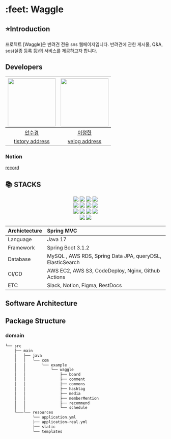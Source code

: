 <h1>:feet: Waggle</h1>

## :star:Introduction
프로젝트 [Waggle]은 반려견 전용 sns 웹페이지입니다. 반려견에 관한 게시물, Q&A, sos(실종 등록 등)의 서비스를 제공하고자 합니다.

## Developers
|                      <img src="https://avatars.githubusercontent.com/u/88311377?v=4" width=150px>                       |      <img src="https://lh3.googleusercontent.com/a/ACg8ocKJwvf2paS6MyND9cLJnQULHpHhjNa9lD2O7KBnizFCNyU=s288-c-no" width=150px>      |
| :---------------------------------------------------------------------------------------------------------------------: | :------------------------------------------------------------------------------------: |
|                                        [안수경](https://github.com/suddiyo)                                        |                          [이정한](https://github.com/Han-Jeong)                           |
|                                 [tistory address](https://suddiyo.tistory.com/)                                |                   [velog address](https://velog.io/@hann1233)                   |

### Notion

[record](https://enchanted-list-750.notion.site/Waggle-0692c520c3f44a76be82aa300c98a75e) 
## 📚 STACKS
<div align=center>
  <img src="https://img.shields.io/badge/java-007396?style=for-the-badge&logo=java&logoColor=white"> 
  <img src="https://img.shields.io/badge/springboot-6DB33F?style=for-the-badge&logo=springboot&logoColor=white">
  <img src="https://img.shields.io/badge/springsecurilty-6DB33F?style=for-the-badge&logo=springsecurity&logoColor=white">
  <img src="https://img.shields.io/badge/gradle-02303A?style=for-the-badge&logo=gradle&logoColor=white">
  <br>
  <img src="https://img.shields.io/badge/html5-E34F26?style=for-the-badge&logo=html5&logoColor=white">
  <img src="https://img.shields.io/badge/css-1572B6?style=for-the-badge&logo=css3&logoColor=white">
  <img src="https://img.shields.io/badge/javascript-F7DF1E?style=for-the-badge&logo=javascript&logoColor=black">
  <img src="https://img.shields.io/badge/react-61DAFB?style=for-the-badge&logo=react&logoColor=black">
  <br>
  <img src="https://img.shields.io/badge/mysql-4479A1?style=for-the-badge&logo=mysql&logoColor=white"> 
  <img src="https://img.shields.io/badge/amazonaws-232F3E?style=for-the-badge&logo=amazonaws&logoColor=white">
  <img src="https://img.shields.io/badge/linux-FCC624?style=for-the-badge&logo=linux&logoColor=black">
  <img src="https://img.shields.io/badge/apache tomcat-F8DC75?style=for-the-badge&logo=apachetomcat&logoColor=white">
  <br>
  <img src="https://img.shields.io/badge/git-F05032?style=for-the-badge&logo=git&logoColor=white">
  <img src="https://img.shields.io/badge/github-181717?style=for-the-badge&logo=github&logoColor=white">
</div>

| Archictecture | Spring MVC                                                |
|:--------------|:----------------------------------------------------------|
| Language      | Java 17                                                   |
| Framework     | Spring Boot 3.1.2                                         |
| Database      | MySQL , AWS RDS, Spring Data JPA, queryDSL, ElasticSearch |
| CI/CD         | AWS EC2, AWS S3, CodeDeploy, Nginx, Github Actions        |
| ETC           | Slack, Notion, Figma, RestDocs                            |


## Software Architecture
## Package Structure
### domain 
```bash
└── src
    ├── main
    │   ├── java
    │   │   └── com
    │   │       └── example
    │   │           └── waggle
    │   │               ├── board
    │   │               ├── comment
    │   │               ├── commons
    │   │               ├── hashtag
    │   │               ├── media
    │   │               ├── memberMention
    │   │               ├── recommend
    │   │               └── schedule
    └───└── resources
            └── application.yml
            ├── application-real.yml
            ├── static
            └── templates

```

